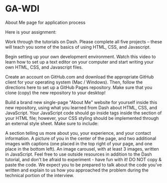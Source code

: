 GA-WDI
======

About Me page for application process

Here is your assignment:

Work through the tutorials on Dash. Please complete all five projects – these will teach you some of the basics of using HTML, CSS, and Javascript.

Begin setting up your own development environment. Watch this video to learn how to set up a text editor on your computer and start writing your own HTML, CSS, and Javascript files.

Create an account on GitHub.com and download the appropriate GitHub client for your operating system (Mac / Windows). Then, follow the directions here to set up a GitHub Pages repository. Make sure that you clone (copy) the new repository to your desktop!

Build a brand new single-page "About Me" website for yourself inside this new repository, using what you learned from Dash about HTML, CSS, and JavaScript. Your JavaScript code should go inside <script></script> tags inside the <head></head> section of your HTML file; however, your CSS styling should be implemented through an external style sheet. Make sure to include:

A section telling us more about you, your experience, and your contact information.
A picture of you in the center of the page, and two additional images with captions (one placed in the top right of your page, and one place in the bottom left).
An image carousel, with at least 3 images, written in JavaScript. Feel free to use outside resources in addition to the Dash tutorial, and don't be afraid to experiment - have fun with it! DO NOT copy & paste the code. We expect you to be prepared to talk about the code you've written and explain to us how you approached the problem during the technical portion of the interview.
